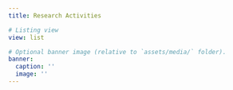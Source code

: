 ```yaml
---
title: Research Activities

# Listing view
view: list

# Optional banner image (relative to `assets/media/` folder).
banner:
  caption: ''
  image: ''
---
```

